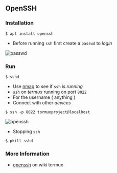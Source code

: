 ## OpenSSH

### Installation
```
$ apt install openssh
```
* Before running `ssh` first create a `passwd` to _login_

![passwd](https://i.ibb.co/fVWw9ch/passwd.jpg)

### Run
```
$ sshd
```

* Use [nmap](../nmap) to see if `ssh` is _running_
* `ssh` on _termux_ running on port `8022`
* For the username ( anything )
* Connect with other _devices_

```
$ ssh -p 8022 tormuxproject@localhost
```

![openssh](https://i.ibb.co/Kyvj5Cp/openssh.jpg)

* Stopping `ssh`
```
$ pkill sshd
```

### More Information
* [openssh](https://wiki.termux.com/wiki/Remote_Access) on wiki termux
